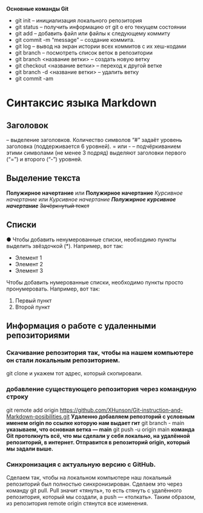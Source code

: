 **Основные команды Git**

*   git init – инициализация локального репозитория
*	git status – получить информацию от git о его текущем состоянии
*	git add – добавить файл или файлы к следующему коммиту
*	git commit -m “message” – создание коммита.
*	git log – вывод на экран истории всех коммитов с их хеш-кодами
*	git branch – посмотреть список веток в репозитории
*	git branch <название ветки> – создать новую ветку
*	git checkout <название ветки> – переход к другой ветке
*	git branch -d <название ветки> – удалить ветку
*   git commit -am

# Синтаксис языка Markdown 

## Заголовок
 – выделение заголовков. Количество символов “#” задаёт уровень заголовка  (поддерживается 6 уровней).
= или - – подчёркиванием этими символами (не менее 3 подряд) выделяют заголовки  первого (“=”) и второго (“-”) уровней.

## Выделение текста

**Полужирное начертание** или __Полужирное начертание__
*Курсивное начертание* или _Курсивное начертание_
***Полужирное курсивное начертание***
~~Зачёркнутый текст~~

## Списки 

● Чтобы добавить ненумерованные списки, необходимо пункты выделить звёздочкой
(*). Например, вот так:

* Элемент 1
* Элемент 2
* Элемент 3


Чтобы добавить нумерованные списки, необходимо пункты просто пронумеровать.
Например, вот так:
1. Первый пункт
2. Второй пункт

## Информация о работе с удаленными репозиториями

### Скачивание репозитория так, чтобы на нашем компьютере он стали локальным репозиторием.

git clone и укажем тот адрес, который скопировали.

### добавление существующего репозитория через  командную строку

git remote add origin https://github.com/XHunson/Git-instruction-and-Markdown-posibilities.git **Удаленно добавляем репозторий с условным именем origin по ссылке которую нам выдает гит**
git branch - main  **указываем, что основная ветка — main**
git push -u origin main  **команда Git протолкнуть всё, что мы сделали у себя локально, на удалённой репозиторий, в интернет. Отправится в репозиторий origin, который мы задали выше.**

### Синхронизация с актуальную версию с GitHub.
Сделаем так, чтобы на локальном компьютере наш локальный репозиторий был полностью синхронизирован. Сделаем это через команду git pull. Pull значит «тянуть», то есть стянуть с удалённого репозитория, который мы создали, а push — «толкать». Таким образом, из репозитория remote origin стянутся все изменения.

